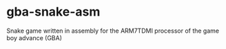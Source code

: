 # gba-snake-asm
Snake game written in assembly for the ARM7TDMI processor of the game boy advance (GBA)
